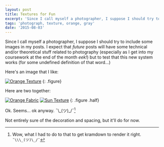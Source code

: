 ```yaml
---
layout: post
title: Textures for Fun
excerpt: 'Since I call myself a photographer, I suppose I should try to include some images in my posts.'
tags: 'photograph, texture, orange, gray'
date: '2015-08-03'
---
```


Since I call myself a photographer, I suppose I should try to include some images in my posts. I expect that *future* posts will have some technical and/or theoretical stuff related to photography (especially as I get into my coursework at the end of the month *eek!*) but to test that this new system works (for some undefined definition of that word...)

Here's an image that I like:

[![Orange Texture](/images/posts/2015-08-03-barbara-tozier-square-orange-texture.jpg)](/images/posts/2015-08-03-barbara-tozier-square-orange-texture.jpg "Orange Texture")
{: .figure}

Here are two together:

[![Orange Fabric](/images/posts/2015-08-03-barbara-tozier-orange-texture.jpg)](/images/posts/2015-08-03-barbara-tozier-orange-texture.jpg "Orange Fabric")
[![Sun Texture](/images/posts/2015-08-03-barbara-tozier-sun-texture.jpg)](/images/posts/2015-08-03-barbara-tozier-sun-texture.jpg "Sun Texture")
{: .figure .half}


Ok. Seems... ok anyway. ¯\\\_(ツ)\_/¯[^1]

Not entirely sure of the decoration and spacing, but it'll do for now.

[^1]:Wow, what I had to do to that to get kramdown to render it right. `¯\\\_(ツ)\_/¯`
